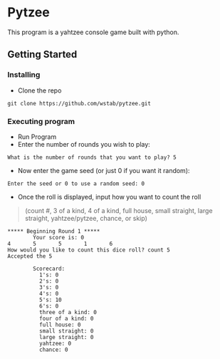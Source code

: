 # Pytzee

This program is a yahtzee console game built with python.

## Getting Started

### Installing

* Clone the repo
```
git clone https://github.com/wstab/pytzee.git
```

### Executing program

* Run Program
* Enter the number of rounds you wish to play:
```
What is the number of rounds that you want to play? 5
```
* Now enter the game seed (or just 0 if you want it random):
```
Enter the seed or 0 to use a random seed: 0
```
* Once the roll is displayed, input how you want to count the roll
> (count #, 3 of a kind, 4 of a kind, full house, small straight, large straight, yahtzee/pytzee, chance, or skip)
```
***** Beginning Round 1 *****
        Your score is: 0
4       5       5       1       6
How would you like to count this dice roll? count 5
Accepted the 5

        Scorecard:
          1's: 0
          2's: 0
          3's: 0
          4's: 0
          5's: 10
          6's: 0
          three of a kind: 0
          four of a kind: 0
          full house: 0
          small straight: 0
          large straight: 0
          yahtzee: 0
          chance: 0
```
